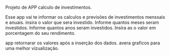 Projeto de APP calculo de investimentos.

Esse app vai te informar os calculos e previsões de investimentos menssais e anuais.
insira o valor que sera investido.
Informe quantos meses seram investidos.
Informe quantos anos seram investidos.
Insira as o valor em porcentagem do seu rendimento.

app retornarar os valores após a inserção dos dados.
avera graficos para uma melhor vizualização.

